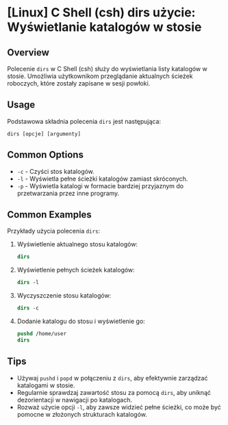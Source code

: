 # [Linux] C Shell (csh) dirs użycie: Wyświetlanie katalogów w stosie

## Overview
Polecenie `dirs` w C Shell (csh) służy do wyświetlania listy katalogów w stosie. Umożliwia użytkownikom przeglądanie aktualnych ścieżek roboczych, które zostały zapisane w sesji powłoki.

## Usage
Podstawowa składnia polecenia `dirs` jest następująca:

```
dirs [opcje] [argumenty]
```

## Common Options
- `-c` - Czyści stos katalogów.
- `-l` - Wyświetla pełne ścieżki katalogów zamiast skróconych.
- `-p` - Wyświetla katalogi w formacie bardziej przyjaznym do przetwarzania przez inne programy.

## Common Examples
Przykłady użycia polecenia `dirs`:

1. Wyświetlenie aktualnego stosu katalogów:
   ```csh
   dirs
   ```

2. Wyświetlenie pełnych ścieżek katalogów:
   ```csh
   dirs -l
   ```

3. Wyczyszczenie stosu katalogów:
   ```csh
   dirs -c
   ```

4. Dodanie katalogu do stosu i wyświetlenie go:
   ```csh
   pushd /home/user
   dirs
   ```

## Tips
- Używaj `pushd` i `popd` w połączeniu z `dirs`, aby efektywnie zarządzać katalogami w stosie.
- Regularnie sprawdzaj zawartość stosu za pomocą `dirs`, aby uniknąć dezorientacji w nawigacji po katalogach.
- Rozważ użycie opcji `-l`, aby zawsze widzieć pełne ścieżki, co może być pomocne w złożonych strukturach katalogów.
